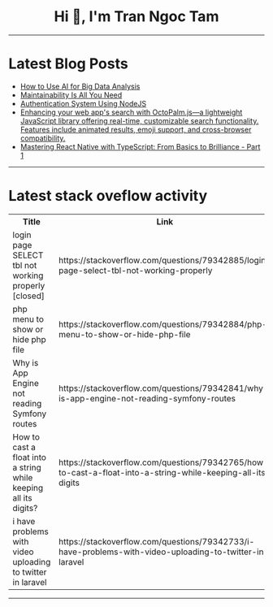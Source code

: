 <h1 align="center">Hi 👋, I'm Tran Ngoc Tam</h1>

---

# Latest Blog Posts 
<!-- BLOG-POST-LIST:START -->
- [How to Use AI for Big Data Analysis](https://dev.to/danyaleyman/how-to-use-ai-for-big-data-analysis-24i3)
- [Maintainability Is All You Need](https://dev.to/goodylili/maintainability-is-all-you-need-4594)
- [Authentication System Using NodeJS](https://dev.to/kashishgupta/authentication-system-using-nodejs-23e)
- [Enhancing your web app&#39;s search with OctoPalm.js—a lightweight JavaScript library offering real-time, customizable search functionality. Features include animated results, emoji support, and cross-browser compatibility.](https://dev.to/eddiegulay/enhancing-your-web-apps-search-with-octopalmjs-a-lightweight-javascript-library-offering-bk0)
- [Mastering React Native with TypeScript: From Basics to Brilliance - Part 1](https://dev.to/rushikeshpandit/mastering-react-native-with-typescript-from-basics-to-brilliance-part-1-4a46)
<!-- BLOG-POST-LIST:END -->

---

# Latest stack oveflow activity
<table>
  <tr><th>Title</th><th>Link</th></tr>
  <!-- STACKOVERFLOW:START --><tr><td>login page SELECT tbl not working properly [closed]</td><td>https://stackoverflow.com/questions/79342885/login-page-select-tbl-not-working-properly</td></tr><tr><td>php menu to show or hide php file</td><td>https://stackoverflow.com/questions/79342884/php-menu-to-show-or-hide-php-file</td></tr><tr><td>Why is App Engine not reading Symfony routes</td><td>https://stackoverflow.com/questions/79342841/why-is-app-engine-not-reading-symfony-routes</td></tr><tr><td>How to cast a float into a string while keeping all its digits?</td><td>https://stackoverflow.com/questions/79342765/how-to-cast-a-float-into-a-string-while-keeping-all-its-digits</td></tr><tr><td>i have problems with video uploading to twitter in laravel</td><td>https://stackoverflow.com/questions/79342733/i-have-problems-with-video-uploading-to-twitter-in-laravel</td></tr><!-- STACKOVERFLOW:END -->
</table>

---


